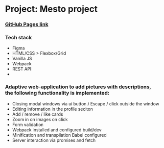# Project: Mesto project
### [GitHub Pages link](https://SergeiKachenia.github.io/mesto-project/)
### Tech stack

* Figma
* HTML/CSS > Flexbox/Grid
* Vanilla JS
* Webpack
* REST API
* 
### Adaptive web-application to add pictures with descriptions, the following functionality is implemented:
* Closing modal windows via ui button / Escape / click outside the window
* Editing information in the profile seciton
* Add / remove / like cards
* Zoom in on images on click
* Form validation
* Webpack installed and configured build/dev
* Minification and transpilation Babel configured
* Server interaction via promises and fetch


